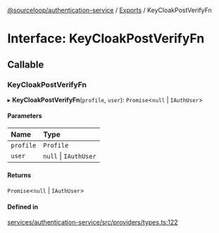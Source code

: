 [@sourceloop/authentication-service](../README.md) / [Exports](../modules.md) / KeyCloakPostVerifyFn

# Interface: KeyCloakPostVerifyFn

## Callable

### KeyCloakPostVerifyFn

▸ **KeyCloakPostVerifyFn**(`profile`, `user`): `Promise`<``null`` \| `IAuthUser`\>

#### Parameters

| Name | Type |
| :------ | :------ |
| `profile` | `Profile` |
| `user` | ``null`` \| `IAuthUser` |

#### Returns

`Promise`<``null`` \| `IAuthUser`\>

#### Defined in

[services/authentication-service/src/providers/types.ts:122](https://github.com/sourcefuse/loopback4-microservice-catalog/blob/a84fe677/services/authentication-service/src/providers/types.ts#L122)
